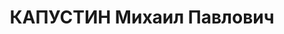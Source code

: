 ---
title: КАПУСТИН Михаил Павлович
description: р. 1897, м. Бєлгород, росіянин, з службовців, позапартійний, освіта вища,
  лікар 88 стрілецького полку. 13.01.1938 звинувачений у належності до к/рев. організації,
  розстріляний 14.01.1938 р. Реабілітований 28.09.1957 р.
---